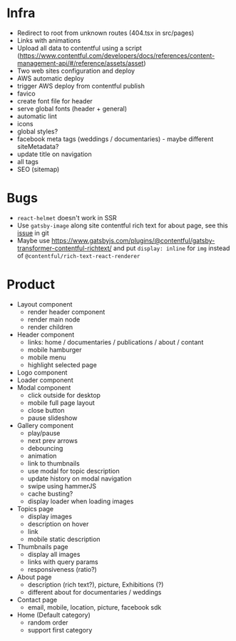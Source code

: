# Infra

-   Redirect to root from unknown routes (404.tsx in src/pages)
-   Links with animations
-   Upload all data to contentful using a script (https://www.contentful.com/developers/docs/references/content-management-api/#/reference/assets/asset)
-   Two web sites configuration and deploy
-   AWS automatic deploy
-   trigger AWS deploy from contentful publish
-   favico
-   create font file for header
-   serve global fonts (header + general)
-   automatic lint
-   icons
-   global styles?
-   facebook meta tags (weddings / documentaries) - maybe different siteMetadata?
-   update title on navigation
-   all <head/> tags
-   SEO (sitemap)

# Bugs

-   `react-helmet` doesn't work in SSR
-   Use `gatsby-image` along site contentful rich text for about page, see this [issue](https://github.com/contentful/rich-text/issues/70) in git
-   Maybe use https://www.gatsbyjs.com/plugins/@contentful/gatsby-transformer-contentful-richtext/ and put `display: inline` for `img` instead of `@contentful/rich-text-react-renderer`

# Product

-   Layout component
    -   render header component
    -   render main node
    -   render children
-   Header component
    -   links: home / documentaries / publications / about / contant
    -   mobile hamburger
    -   mobile menu
    -   highlight selected page
-   Logo component
-   Loader component
-   Modal component
    -   click outside for desktop
    -   mobile full page layout
    -   close button
    -   pause slideshow
-   Gallery component
    -   play/pause
    -   next prev arrows
    -   debouncing
    -   animation
    -   link to thumbnails
    -   use modal for topic description
    -   update history on modal navigation
    -   swipe using hammerJS
    -   cache busting?
    -   display loader when loading images
-   Topics page
    -   display images
    -   description on hover
    -   link
    -   mobile static description
-   Thumbnails page
    -   display all images
    -   links with query params
    -   responsiveness (ratio?)
-   About page
    -   description (rich text?), picture, Exhibitions (?)
    -   different about for documentaries / weddings
-   Contact page
    -   email, mobile, location, picture, facebook sdk
-   Home (Default category)
    -   random order
    -   support first category
